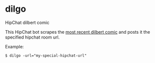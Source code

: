 # dilgo
HipChat dilbert comic

This HipChat bot scrapes the [most recent dilbert comic](http://dilbert.com/) and posts it the specified hipchat room url.

Example:

```
$ dilgo -url="my-special-hipchat-url"
```
